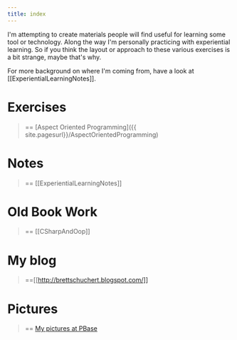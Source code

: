 ```yaml
---
title: index
---
```

I'm attempting to create materials people will find useful for learning some tool or technology. Along the way I'm personally practicing with experiential learning. So if you think the layout or approach to these various exercises is a bit strange, maybe that's why.

For more background on where I'm coming from, have a look at [[ExperientialLearningNotes]].

# Exercises 
> == [Aspect Oriented Programming]({{ site.pagesurl}}/AspectOrientedProgramming) 

# Notes 
> == [[ExperientialLearningNotes]] 

# Old Book Work 
> == [[CSharpAndOop]]

# My blog 
> ==[[http://brettschuchert.blogspot.com/]]

# Pictures 
> == [My pictures at PBase](http://www.pbase.com/brett_schuchert)
